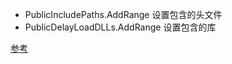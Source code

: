- PublicIncludePaths.AddRange 设置包含的头文件
- PublicDelayLoadDLLs.AddRange 设置包含的库

[参考](https://docs.unrealengine.com/4.27/zh-CN/ProductionPipelines/BuildTools/UnrealBuildTool/ThirdPartyLibraries/)